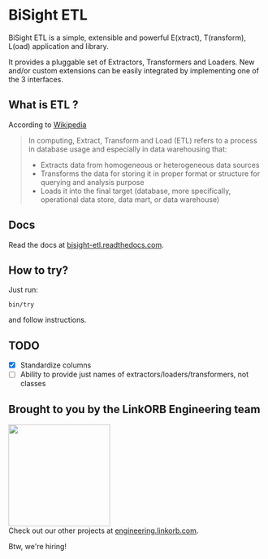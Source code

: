 # BiSight ETL

BiSight ETL is a simple, extensible and powerful E(xtract), T(ransform), L(oad) application and library.

It provides a pluggable set of Extractors, Transformers and Loaders. New and/or custom extensions can
be easily integrated by implementing one of the 3 interfaces.

## What is ETL ?

According to [Wikipedia](http://en.wikipedia.org/wiki/Extract,_transform,_load)

> In computing, Extract, Transform and Load (ETL) refers to a process in database usage and especially in data warehousing that:
>
> * Extracts data from homogeneous or heterogeneous data sources
> * Transforms the data for storing it in proper format or structure for querying and analysis purpose
> * Loads it into the final target (database, more specifically, operational data store, data mart, or data warehouse)

## Docs

Read the docs at [bisight-etl.readthedocs.com](http://bisight-etl.readthedocs.com/).

## How to try?

Just run:

```
bin/try
```

and follow instructions.

## TODO

- [x] Standardize columns
- [ ] Ability to provide just names of extractors/loaders/transformers, not classes

## Brought to you by the LinkORB Engineering team

<img src="http://www.linkorb.com/d/meta/tier1/images/linkorbengineering-logo.png" width="200px" /><br />
Check out our other projects at [engineering.linkorb.com](http://engineering.linkorb.com).

Btw, we're hiring!
